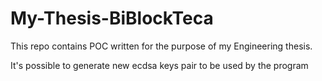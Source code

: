 # My-Thesis-BiBlockTeca
This repo contains POC written for the purpose of my Engineering thesis.  




It's possible to generate new ecdsa keys pair to be used by the program 